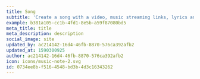 ```yaml
---
title: Song
subtitle: 'Create a song with a video, music streaming links, lyrics and credits.'
example: b381a105-cc1b-4fd1-8e5b-a59f87080bd5
meta_title: title
meta_description: description
social_image: site
updated_by: ac214142-16d4-46fb-8870-576ca392afb2
updated_at: 1590300925
author: ac214142-16d4-46fb-8870-576ca392afb2
icon: icons/music-note-2.svg
id: 0734ee8b-f516-4548-bd3b-4d3c16343262
---
```

